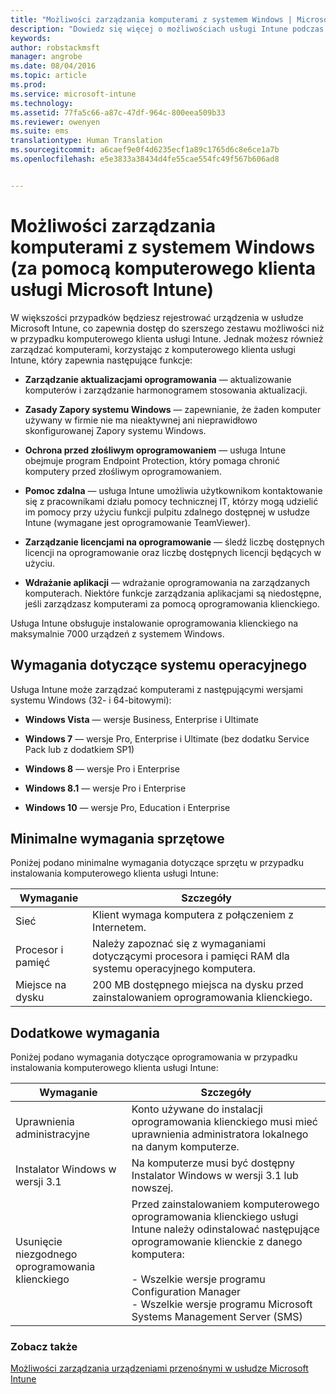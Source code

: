 ```yaml
---
title: "Możliwości zarządzania komputerami z systemem Windows | Microsoft Intune"
description: "Dowiedz się więcej o możliwościach usługi Intune podczas zarządzania komputerami z systemem Windows przy użyciu oprogramowania klienckiego usługi Intune."
keywords: 
author: robstackmsft
manager: angrobe
ms.date: 08/04/2016
ms.topic: article
ms.prod: 
ms.service: microsoft-intune
ms.technology: 
ms.assetid: 77fa5c66-a87c-47df-964c-800eea509b33
ms.reviewer: owenyen
ms.suite: ems
translationtype: Human Translation
ms.sourcegitcommit: a6caef9e0f4d6235ecf1a89c1765d6c8e6ce1a7b
ms.openlocfilehash: e5e3833a38434d4fe55cae554fc49f567b606ad8


---
```


# Możliwości zarządzania komputerami z systemem Windows (za pomocą komputerowego klienta usługi Microsoft Intune)
W większości przypadków będziesz rejestrować urządzenia w usłudze Microsoft Intune, co zapewnia dostęp do szerszego zestawu możliwości niż w przypadku komputerowego klienta usługi Intune. Jednak możesz również zarządzać komputerami, korzystając z komputerowego klienta usługi Intune, który zapewnia następujące funkcje:

-   **Zarządzanie aktualizacjami oprogramowania** — aktualizowanie komputerów i zarządzanie harmonogramem stosowania aktualizacji.

-   **Zasady Zapory systemu Windows** — zapewnianie, że żaden komputer używany w firmie nie ma nieaktywnej ani nieprawidłowo skonfigurowanej Zapory systemu Windows.

-   **Ochrona przed złośliwym oprogramowaniem** — usługa Intune obejmuje program Endpoint Protection, który pomaga chronić komputery przed złośliwym oprogramowaniem.

-   **Pomoc zdalna** — usługa Intune umożliwia użytkownikom kontaktowanie się z pracownikami działu pomocy technicznej IT, którzy mogą udzielić im pomocy przy użyciu funkcji pulpitu zdalnego dostępnej w usłudze Intune (wymagane jest oprogramowanie TeamViewer).

-   **Zarządzanie licencjami na oprogramowanie** — śledź liczbę dostępnych licencji na oprogramowanie oraz liczbę dostępnych licencji będących w użyciu.
-   **Wdrażanie aplikacji** — wdrażanie oprogramowania na zarządzanych komputerach. Niektóre funkcje zarządzania aplikacjami są niedostępne, jeśli zarządzasz komputerami za pomocą oprogramowania klienckiego.


Usługa Intune obsługuje instalowanie oprogramowania klienckiego na maksymalnie 7000 urządzeń z systemem Windows.

## Wymagania dotyczące systemu operacyjnego
Usługa Intune może zarządzać komputerami z następującymi wersjami systemu Windows (32- i 64-bitowymi):


-   **Windows Vista** — wersje Business, Enterprise i Ultimate

-   **Windows 7** — wersje Pro, Enterprise i Ultimate (bez dodatku Service Pack lub z dodatkiem SP1)

-   **Windows 8** — wersje Pro i Enterprise

-   **Windows 8.1** — wersje Pro i Enterprise

- **Windows 10** — wersje Pro, Education i Enterprise


## Minimalne wymagania sprzętowe
Poniżej podano minimalne wymagania dotyczące sprzętu w przypadku instalowania komputerowego klienta usługi Intune:

|Wymaganie|Szczegóły|
|---------------|--------------------|
|Sieć|Klient wymaga komputera z połączeniem z Internetem.|
|Procesor i pamięć|Należy zapoznać się z wymaganiami dotyczącymi procesora i pamięci RAM dla systemu operacyjnego komputera.|
|Miejsce na dysku|200 MB dostępnego miejsca na dysku przed zainstalowaniem oprogramowania klienckiego.|

## Dodatkowe wymagania
Poniżej podano wymagania dotyczące oprogramowania w przypadku instalowania komputerowego klienta usługi Intune:

|Wymaganie|Szczegóły|
|---------------|--------------------|
|Uprawnienia administracyjne|Konto używane do instalacji oprogramowania klienckiego musi mieć uprawnienia administratora lokalnego na danym komputerze.|
|Instalator Windows w wersji 3.1|Na komputerze musi być dostępny Instalator Windows w wersji 3.1 lub nowszej.|
|Usunięcie niezgodnego oprogramowania klienckiego|Przed zainstalowaniem komputerowego oprogramowania klienckiego usługi Intune należy odinstalować następujące oprogramowanie klienckie z danego komputera:<br /><br />- Wszelkie wersje programu Configuration Manager<br />- Wszelkie wersje programu Microsoft Systems Management Server (SMS)|

### Zobacz także
[Możliwości zarządzania urządzeniami przenośnymi w usłudze Microsoft Intune](./mobile-device-management-capabilities-in-microsoft-intune.md)



<!--HONumber=Aug16_HO3-->


